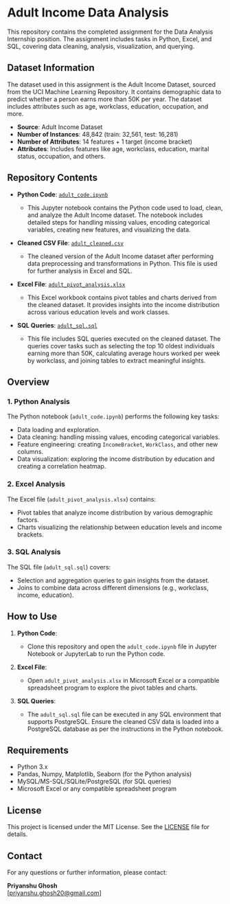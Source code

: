# Adult Income Data Analysis

This repository contains the completed assignment for the Data Analysis Internship position. The assignment includes tasks in Python, Excel, and SQL, covering data cleaning, analysis, visualization, and querying.

## Dataset Information
The dataset used in this assignment is the Adult Income Dataset, sourced from the UCI Machine Learning Repository. It contains demographic data to predict whether a person earns more than 50K per year. The dataset includes attributes such as age, workclass, education, occupation, and more.

- **Source**: Adult Income Dataset
- **Number of Instances**: 48,842 (train: 32,561, test: 16,281)
- **Number of Attributes**: 14 features + 1 target (income bracket)
- **Attributes**: Includes features like age, workclass, education, marital status, occupation, and others.

## Repository Contents

- **Python Code**: [`adult_code.ipynb`](./adult_code.ipynb)
  - This Jupyter notebook contains the Python code used to load, clean, and analyze the Adult Income dataset. The notebook includes detailed steps for handling missing values, encoding categorical variables, creating new features, and visualizing the data.

- **Cleaned CSV File**: [`adult_cleaned.csv`](./adult_cleaned.csv)
  - The cleaned version of the Adult Income dataset after performing data preprocessing and transformations in Python. This file is used for further analysis in Excel and SQL.

- **Excel File**: [`adult_pivot_analysis.xlsx`](./adult_pivot_analysis.xlsx)
  - This Excel workbook contains pivot tables and charts derived from the cleaned dataset. It provides insights into the income distribution across various education levels and work classes.

- **SQL Queries**: [`adult_sql.sql`](./adult_sql.sql)
  - This file includes SQL queries executed on the cleaned dataset. The queries cover tasks such as selecting the top 10 oldest individuals earning more than 50K, calculating average hours worked per week by workclass, and joining tables to extract meaningful insights.

## Overview

### 1. Python Analysis
The Python notebook (`adult_code.ipynb`) performs the following key tasks:
- Data loading and exploration.
- Data cleaning: handling missing values, encoding categorical variables.
- Feature engineering: creating `IncomeBracket`, `WorkClass`, and other new columns.
- Data visualization: exploring the income distribution by education and creating a correlation heatmap.

### 2. Excel Analysis
The Excel file (`adult_pivot_analysis.xlsx`) contains:
- Pivot tables that analyze income distribution by various demographic factors.
- Charts visualizing the relationship between education levels and income brackets.

### 3. SQL Analysis
The SQL file (`adult_sql.sql`) covers:
- Selection and aggregation queries to gain insights from the dataset.
- Joins to combine data across different dimensions (e.g., workclass, income, education).

## How to Use

1. **Python Code**:
   - Clone this repository and open the `adult_code.ipynb` file in Jupyter Notebook or JupyterLab to run the Python code.

2. **Excel File**:
   - Open `adult_pivot_analysis.xlsx` in Microsoft Excel or a compatible spreadsheet program to explore the pivot tables and charts.

3. **SQL Queries**:
   - The `adult_sql.sql` file can be executed in any SQL environment that supports PostgreSQL. Ensure the cleaned CSV data is loaded into a PostgreSQL database as per the instructions in the Python notebook.

## Requirements

- Python 3.x
- Pandas, Numpy, Matplotlib, Seaborn (for the Python analysis)
- MySQL/MS-SQL/SQLite/PostgreSQL (for SQL queries)
- Microsoft Excel or any compatible spreadsheet program

## License

This project is licensed under the MIT License. See the [LICENSE](./LICENSE) file for details.

## Contact

For any questions or further information, please contact:

**Priyanshu Ghosh**  
[priyanshu.ghosh20@gmail.com] 
